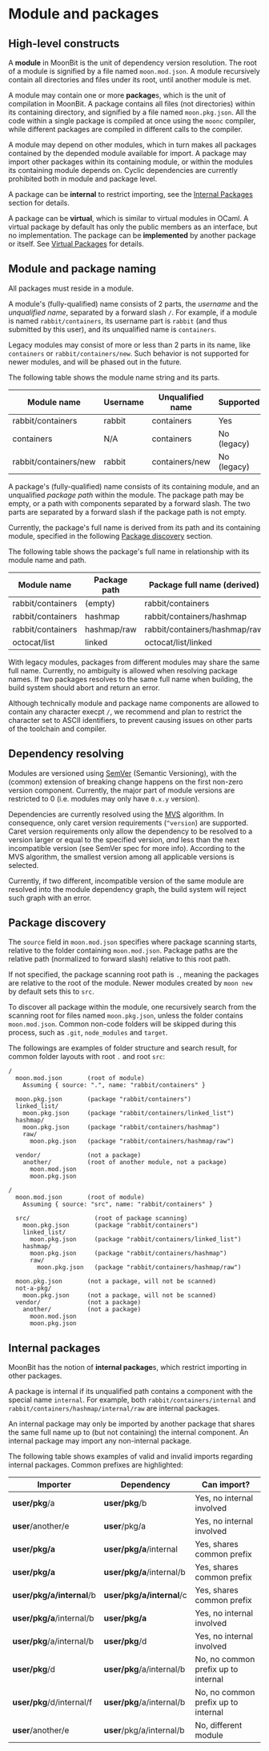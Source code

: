 # Module and packages

## High-level constructs

A **module** in MoonBit is the unit of dependency version resolution.
The root of a module is signified by a file named `moon.mod.json`.
A module recursively contain all directories and files under its root,
until another module is met.

A module may contain one or more **package**s,
which is the unit of compilation in MoonBit.
A package contains all files (not directories) within its containing directory,
and signified by a file named `moon.pkg.json`.
All the code within a single package is compiled at once using the `moonc` compiler,
while different packages are compiled in different calls to the compiler.

A module may depend on other modules,
which in turn makes all packages contained by the depended module available for import.
A package may import other packages within its containing module,
or within the modules its containing module depends on.
Cyclic dependencies are currently prohibited both in module and package level.

A package can be **internal** to restrict importing,
see the [Internal Packages](#internal-packages) section for details.

A package can be **virtual**,
which is similar to virtual modules in OCaml.
A virtual package by default has only the public members as an interface,
but no implementation.
The package can be **implemented** by another package or itself.
See [Virtual Packages](./virtual-pkg.md) for details.

## Module and package naming

All packages must reside in a module.

A module's (fully-qualified) name consists of 2 parts,
the _username_ and the _unqualified name_, separated by a forward slash `/`.
For example, if a module is named `rabbit/containers`,
its username part is `rabbit` (and thus submitted by this user),
and its unqualified name is `containers`.

Legacy modules may consist of more or less than 2 parts in its name,
like `containers` or `rabbit/containers/new`.
Such behavior is not supported for newer modules,
and will be phased out in the future.

The following table shows the module name string and its parts.

| Module name           | Username | Unqualified name | Supported   |
| --------------------- | -------- | ---------------- | ----------- |
| rabbit/containers     | rabbit   | containers       | Yes         |
| containers            | N/A      | containers       | No (legacy) |
| rabbit/containers/new | rabbit   | containers/new   | No (legacy) |

A package's (fully-qualified) name consists of its containing module,
and an unqualified _package path_ within the module.
The package path may be empty, or a path with components separated by a forward slash.
The two parts are separated by a forward slash if the package path is not empty.

Currently, the package's full name is derived from its path and its containing module,
specified in the following [Package discovery](#package-discovery) section.

The following table shows the package's full name in relationship with its module name and path.

| Module name       | Package path | Package full name (derived)   |
| ----------------- | ------------ | ----------------------------- |
| rabbit/containers | (empty)      | rabbit/containers             |
| rabbit/containers | hashmap      | rabbit/containers/hashmap     |
| rabbit/containers | hashmap/raw  | rabbit/containers/hashmap/raw |
| octocat/list      | linked       | octocat/list/linked           |

With legacy modules, packages from different modules may share the same full name.
Currently, no ambiguity is allowed when resolving package names.
If two packages resolves to the same full name when building,
the build system should abort and return an error.

Although technically module and package name components are allowed to contain any character execpt `/`,
we recommend and plan to restrict the character set to ASCII identifiers,
to prevent causing issues on other parts of the toolchain and compiler.

## Dependency resolving

Modules are versioned using [SemVer][] (Semantic Versioning),
with the (common) extension of breaking change happens on the first non-zero version component.
Currently, the major part of module versions are restricted to 0
(i.e. modules may only have `0.x.y` version).

Dependencies are currently resolved using the [MVS][] algorithm.
In consequence, only caret version requirements (`^version`) are supported.
Caret version requirements only allow the dependency to be resolved to
a version larger or equal to the specified version,
_and_ less than the next incompatible version (see SemVer spec for more info).
According to the MVS algorithm,
the smallest version among all applicable versions is selected.

Currently, if two different, incompatible version of the same module
are resolved into the module dependency graph,
the build system will reject such graph with an error.

[semver]: https://semver.org/
[mvs]: https://go.dev/ref/mod#minimal-version-selection

## Package discovery

The `source` field in `moon.mod.json` specifies where package scanning starts,
relative to the folder containing `moon.mod.json`.
Package paths are the relative path (normalized to forward slash) relative to this root path.

If not specified, the package scanning root path is `.`,
meaning the packages are relative to the root of the module.
Newer modules created by `moon new` by default sets this to `src`.

To discover all package within the module,
one recursively search from the scanning root for files named `moon.pkg.json`,
unless the folder contains `moon.mod.json`.
Common non-code folders will be skipped during this process,
such as `.git`, `node_modules` and `target`.

The followings are examples of folder structure and search result,
for common folder layouts with root `.` and root `src`:

```
/
  moon.mod.json       (root of module)
    Assuming { source: ".", name: "rabbit/containers" }

  moon.pkg.json       (package "rabbit/containers")
  linked_list/
    moon.pkg.json     (package "rabbit/containers/linked_list")
  hashmap/
    moon.pkg.json     (package "rabbit/containers/hashmap")
    raw/
      moon.pkg.json   (package "rabbit/containers/hashmap/raw")

  vendor/             (not a package)
    another/          (root of another module, not a package)
      moon.mod.json
      moon.pkg.json
```

```
/
  moon.mod.json       (root of module)
    Assuming { source: "src", name: "rabbit/containers" }

  src/                  (root of package scanning)
    moon.pkg.json       (package "rabbit/containers")
    linked_list/
      moon.pkg.json     (package "rabbit/containers/linked_list")
    hashmap/
      moon.pkg.json     (package "rabbit/containers/hashmap")
      raw/
        moon.pkg.json   (package "rabbit/containers/hashmap/raw")

  moon.pkg.json       (not a package, will not be scanned)
  not-a-pkg/
    moon.pkg.json     (not a package, will not be scanned)
  vendor/             (not a package)
    another/          (not a package)
      moon.mod.json
      moon.pkg.json
```

## Internal packages

MoonBit has the notion of **internal package**s,
which restrict importing in other packages.

A package is internal if its unqualified path contains a component with the special name `internal`.
For example, both `rabbit/containers/internal` and `rabbit/containers/hashmap/internal/raw`
are internal packages.

An internal package may only be imported by another package
that shares the same full name up to (but not containing) the internal component.
An internal package may import any non-internal package.

The following table shows examples of valid and invalid imports regarding internal packages.
Common prefixes are highlighted:

| Importer                  | Dependency                | Can import?                         |
| ------------------------- | ------------------------- | ----------------------------------- |
| **user/pkg**/a            | **user/pkg**/b            | Yes, no internal involved           |
| **user**/another/e        | **user**/pkg/a            | Yes, no internal involved           |
| **user/pkg/a**            | **user/pkg/a**/internal   | Yes, shares common prefix           |
| **user/pkg/a**            | **user/pkg/a**/internal/b | Yes, shares common prefix           |
| **user/pkg/a/internal**/b | **user/pkg/a/internal**/c | Yes, shares common prefix           |
| **user/pkg/a**/internal/b | **user/pkg/a**            | Yes, no internal involved           |
| **user/pkg**/a/internal/b | **user/pkg**/d            | Yes, no internal involved           |
| **user/pkg**/d            | **user/pkg**/a/internal/b | No, no common prefix up to internal |
| **user/pkg**/d/internal/f | **user/pkg**/a/internal/b | No, no common prefix up to internal |
| **user**/another/e        | **user**/pkg/a/internal/b | No, different module                |
